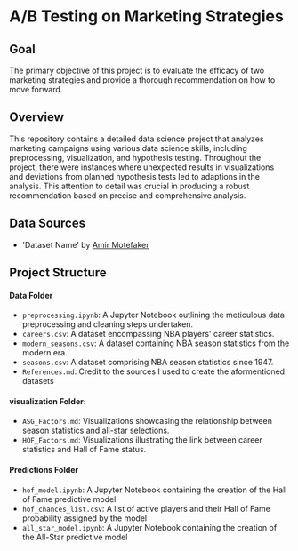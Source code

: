 # A/B Testing on Marketing Strategies

## Goal
The primary objective of this project is to evaluate the efficacy of two marketing strategies and provide a thorough recommendation on how to move forward.

## Overview
This repository contains a detailed data science project that analyzes marketing campaigns using various data science skills, including preprocessing, visualization, and hypothesis testing. Throughout the project, there were instances where unexpected results in visualizations and deviations from planned hypothesis tests led to adaptions in the analysis. This attention to detail was crucial in producing a robust recommendation based on precise and comprehensive analysis.

## Data Sources
- 'Dataset Name' by [Amir Motefaker](https://www.kaggle.com/Amir-Motefaker)


## Project Structure
#### Data Folder
  - `preprocessing.ipynb`: A Jupyter Notebook outlining the meticulous data preprocessing and cleaning steps undertaken.
  - `careers.csv`: A dataset encompassing NBA players' career statistics.
  - `modern_seasons.csv`: A dataset containing NBA season statistics from the modern era.
  - `seasons.csv`: A dataset comprising NBA season statistics since 1947.
  - `References.md`: Credit to the sources I used to create the aformentioned datasets

#### visualization Folder:
  - `ASG_Factors.md`: Visualizations showcasing the relationship between season statistics and all-star selections.
  - `HOF_Factors.md`: Visualizations illustrating the link between career statistics and Hall of Fame status.

#### Predictions Folder
  - `hof_model.ipynb`: A Jupyter Notebook containing the creation of the Hall of Fame predictive model
  - `hof_chances_list.csv`: A list of active players and their Hall of Fame probability assigned by the model
  - `all_star_model.ipynb`: A Jupyter Notebook containing the creation of the All-Star predictive model


